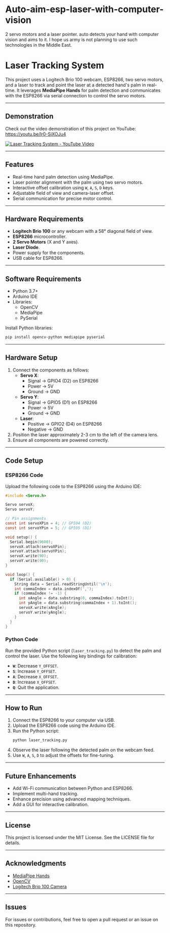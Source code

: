 # Auto-aim-esp-laser-with-computer-vision
2 servo motors and a laser pointer. auto detects your hand with computer vision and aims to it. I hope us army is not planning to use such technologies in the Middle East.


# Laser Tracking System

This project uses a Logitech Brio 100 webcam, ESP8266, two servo motors, and a laser to track and point the laser at a detected hand's palm in real-time. It leverages **MediaPipe Hands** for palm detection and communicates with the ESP8266 via serial connection to control the servo motors.

---

## Demonstration
Check out the video demonstration of this project on YouTube:
https://youtu.be/lr0-SiXOJu4

[![Laser Tracking System - YouTube Video](https://img.youtube.com/vi/lr0-SiXOJu4/0.jpg)](https://youtu.be/lr0-SiXOJu4)

---

## Features
- Real-time hand palm detection using MediaPipe.
- Laser pointer alignment with the palm using two servo motors.
- Interactive offset calibration using `W`, `A`, `S`, `D` keys.
- Adjustable field of view and camera-laser offset.
- Serial communication for precise motor control.

---

## Hardware Requirements
- **Logitech Brio 100** or any webcam with a 58° diagonal field of view.
- **ESP8266** microcontroller.
- **2 Servo Motors** (X and Y axes).
- **Laser Diode**.
- Power supply for the components.
- USB cable for ESP8266.

---

## Software Requirements
- Python 3.7+
- Arduino IDE
- Libraries:
  - OpenCV
  - MediaPipe
  - PySerial

Install Python libraries:
```bash
pip install opencv-python mediapipe pyserial
```

---

## Hardware Setup
1. Connect the components as follows:
   - **Servo X**:
     - Signal → GPIO4 (D2) on ESP8266
     - Power → 5V
     - Ground → GND
   - **Servo Y**:
     - Signal → GPIO5 (D1) on ESP8266
     - Power → 5V
     - Ground → GND
   - **Laser**:
     - Positive → GPIO2 (D4) on ESP8266
     - Negative → GND
2. Position the laser approximately 2-3 cm to the left of the camera lens.
3. Ensure all components are powered correctly.

---

## Code Setup

### ESP8266 Code
Upload the following code to the ESP8266 using the Arduino IDE:

```c
#include <Servo.h>

Servo servoX;
Servo servoY;

// Pin assignments
const int servoXPin = 4; // GPIO4 (D2)
const int servoYPin = 5; // GPIO5 (D1)

void setup() {
  Serial.begin(9600);
  servoX.attach(servoXPin);
  servoY.attach(servoYPin);
  servoX.write(90);
  servoY.write(90);
}

void loop() {
  if (Serial.available() > 0) {
    String data = Serial.readStringUntil('\n');
    int commaIndex = data.indexOf(',');
    if (commaIndex != -1) {
      int xAngle = data.substring(0, commaIndex).toInt();
      int yAngle = data.substring(commaIndex + 1).toInt();
      servoX.write(xAngle);
      servoY.write(yAngle);
    }
  }
}
```

### Python Code
Run the provided Python script (`laser_tracking.py`) to detect the palm and control the laser. Use the following key bindings for calibration:
- **`W`**: Decrease `Y_OFFSET`.
- **`S`**: Increase `Y_OFFSET`.
- **`A`**: Decrease `X_OFFSET`.
- **`D`**: Increase `X_OFFSET`.
- **`Q`**: Quit the application.

---

## How to Run
1. Connect the ESP8266 to your computer via USB.
2. Upload the ESP8266 code using the Arduino IDE.
3. Run the Python script:
   ```bash
   python laser_tracking.py
   ```
4. Observe the laser following the detected palm on the webcam feed.
5. Use `W`, `A`, `S`, `D` to adjust the offsets for fine-tuning.

---

## Future Enhancements
- Add Wi-Fi communication between Python and ESP8266.
- Implement multi-hand tracking.
- Enhance precision using advanced mapping techniques.
- Add a GUI for interactive calibration.

---

## License
This project is licensed under the MIT License. See the LICENSE file for details.

---

## Acknowledgments
- [MediaPipe Hands](https://google.github.io/mediapipe/solutions/hands.html)
- [OpenCV](https://opencv.org/)
- [Logitech Brio 100 Camera](https://www.logitech.com/)

---

## Issues
For issues or contributions, feel free to open a pull request or an issue on this repository.
